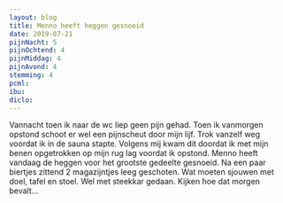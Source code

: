 ```yaml
---
layout: blog
title: Menno heeft heggen gesnoeid
date: 2019-07-21
pijnNacht: 5
pijnOchtend: 4
pijnMiddag: 4
pijnAvond: 4
stemming: 4
pcml: 
ibu: 
diclo: 
---
```


Vannacht toen ik naar de wc liep geen pijn gehad. Toen ik vanmorgen opstond schoot er wel een pijnscheut door mijn lijf. Trok vanzelf weg voordat ik in de sauna stapte. Volgens mij kwam dit doordat ik met mijn benen opgetrokken op mijn rug lag voordat ik opstond. Menno heeft vandaag de heggen voor het grootste gedeelte gesnoeid. Na een paar biertjes zittend 2 magazijntjes leeg geschoten. Wat moeten sjouwen met doel, tafel en stoel. Wel met steekkar gedaan. Kijken hoe dat morgen bevalt…

